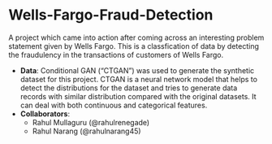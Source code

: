 # Wells-Fargo-Fraud-Detection
A project which came into action after coming across an interesting problem statement given by Wells Fargo. This is a classfication of data by detecting the fraudulency in the transactions of customers of Wells Fargo.
- **Data**:
Conditional GAN (“CTGAN”) was used to generate the synthetic dataset for this project. CTGAN is a neural network model that helps to detect the distributions for the dataset and tries to generate data records with similar distribution compared with the original datasets. It can deal with both continuous and categorical features.
- **Collaborators**:
  - Rahul Mullaguru (@rahulrenegade)
  - Rahul Narang (@rahulnarang45)
